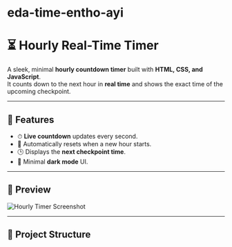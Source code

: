 # eda-time-entho-ayi
# ⏳ Hourly Real-Time Timer

A sleek, minimal **hourly countdown timer** built with **HTML, CSS, and JavaScript**.  
It counts down to the next hour in **real time** and shows the exact time of the upcoming checkpoint.

---

## 🚀 Features
- ⏱ **Live countdown** updates every second.
- 🔄 Automatically resets when a new hour starts.
- 🕒 Displays the **next checkpoint time**.
- 🌙 Minimal **dark mode** UI.

---

## 📸 Preview
![Hourly Timer Screenshot](screenshot.png) <!-- Add your screenshot here -->

---

## 📂 Project Structure
